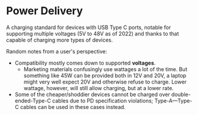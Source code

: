 ---
---

# Power Delivery

A charging standard for devices with USB Type C ports, notable for supporting multiple voltages (5V to 48V as of 2022) and thanks to that capable of charging more types of devices.

Random notes from a user's perspective:

* Compatibility mostly comes down to supported **voltages**.
	* Marketing materials confusingly use wattages a lot of the time. But something like 45W can be provided both in 12V and 20V, a laptop might very well expect 20V and otherwise refuse to charge. Lower wattage, however, will still allow charging, but at a lower rate.
* Some of the cheaper/shoddier devices cannot be charged over double-ended-Type-C cables due to PD specification violations; Type-A—Type-C cables can be used in these cases instead.